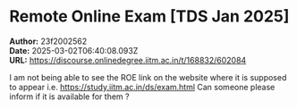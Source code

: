 # Remote Online Exam [TDS Jan 2025]

**Author:** 23f2002562  
**Date:** 2025-03-02T06:40:08.093Z  
**URL:** https://discourse.onlinedegree.iitm.ac.in/t/168832/602084

I am not being able to see the ROE link on the website where it is supposed to appear i.e. https://study.iitm.ac.in/ds/exam.html
Can someone please inform if it is available for them ?
